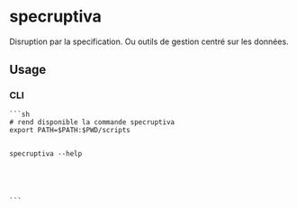 # specruptiva

Disruption par la specification. Ou outils de gestion centré sur les données.

## Usage

### CLI 

````
```sh 
# rend disponible la commande specruptiva
export PATH=$PATH:$PWD/scripts


specruptiva --help





```

